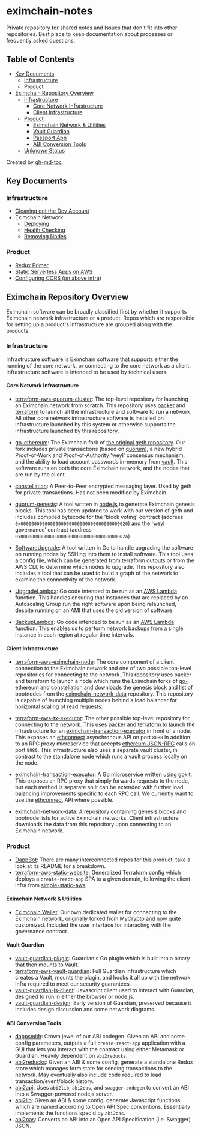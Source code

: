 # eximchain-notes
Private repository for shared notes and Issues that don't fit into other repositories.  Best place to keep documentation about processes or frequently asked questions.

## Table of Contents
* [Key Documents](#key-documents)
   * [Infrastructure](#infrastructure)
   * [Product](#product)
* [Eximchain Repository Overview](#eximchain-repository-overview)
   * [Infrastructure](#infrastructure-1)
      * [Core Network Infrastructure](#core-network-infrastructure)
      * [Client Infrastructure](#client-infrastructure)
   * [Product](#product-1)
      * [Eximchain Network &amp; Utilities](#eximchain-network--utilities)
      * [Vault Guardian](#vault-guardian)
      * [Passport App](#passport-app)
      * [ABI Conversion Tools](#abi-conversion-tools)
   * [Unknown Status](#unknown-status)

Created by [gh-md-toc](https://github.com/ekalinin/github-markdown-toc)

## Key Documents

### Infrastructure
- [Cleaning out the Dev Account](/runbooks/clean-dev.md)
- Eximchain Network
   - [Deploying](/runbooks/deployment.md)
   - [Health Checking](/runbooks/health-check.md)
   - [Removing Nodes](/runbooks/node-removal.md)

### Product
- [Redux Primer](/redux-primer.md)
- [Static Serverless Apps on AWS](/runbooks/simple-static-aws.md)
- [Configuring CORS (on above infra)](/runbooks/how-to-cors.md)

## Eximchain Repository Overview

Eximchain software can be broadly classified first by whether it supports Eximchain network infrastructure or a product.  Repos which are responsible for setting up a product's infrastructure are grouped along with the products.

### Infrastructure

Infrastructure software is Eximchain software that supports either the running of the core network, or connecting to the core network as a client. Infrastructure software is intended to be used by technical users.

#### Core Network Infrastructure

- [terraform-aws-quorum-cluster](https://github.com/Eximchain/terraform-aws-quorum-cluster): The top-level repository for launching an Eximchain network from scratch.  This repository uses [packer](https://www.packer.io) and [terraform](https://www.terraform.io) to launch all the infrastructure and software to run a network. All other core network infrastructure software is installed on infrastructure launched by this system or otherwise supports the infrastructure launched by this repository.

- [go-ethereum](https://github.com/Eximchain/go-ethereum): The Eximchain fork of [the original geth repository](https://github.com/ethereum/go-ethereum). Our fork includes private transactions (based on [quorum](https://github.com/jpmorganchase/quorum)), a new hybrid Proof-of-Work and Proof-of-Authority 'weyl' consensus mechanism, and the ability to load account passwords in-memory from [vault](https://www.vaultproject.io). This software runs on both the core Eximchain network, and the nodes that are run by the client.

- [constellation](https://github.com/Eximchain/constellation): A Peer-to-Peer encrypted messaging layer. Used by geth for private transactions. Has not been modified by Eximchain.

- [quorum-genesis](https://github.com/Eximchain/quorum-genesis): A tool written in [node.js](https://nodejs.org/en/) to generate Eximchain genesis blocks. This tool has been updated to work with our version of geth and includes compiled bytecode for the 'block voting' contract (address `0x0000000000000000000000000000000000000020`) and the 'weyl governance' contract (address `0x000000000000000000000000000000000000002a`)

- [SoftwareUpgrade](https://github.com/Eximchain/SoftwareUpgrade): A tool written in Go to handle upgrading the software on running nodes by SSHing into them to install software. This tool uses a config file, which can be generated from terraform outputs or from the AWS CLI, to determine which nodes to upgrade. This repository also includes a tool that can be used to build a graph of the network to examine the connectivity of the network.

- [UpgradeLambda](https://github.com/Eximchain/UpgradeLambda): Go code intended to be run as an [AWS Lambda](https://aws.amazon.com/lambda/) function. This handles ensuring that instances that are replaced by an Autoscaling Group run the right software upon being relaunched, despite running on an AMI that uses the old version of software.

- [BackupLambda](https://github.com/Eximchain/BackupLambda): Go code intended to be run as an [AWS Lambda](https://aws.amazon.com/lambda/) function. This enables us to perform network backups from a single instance in each region at regular time intervals.

#### Client Infrastructure

- [terraform-aws-eximchain-node](https://github.com/Eximchain/terraform-aws-eximchain-node): The core component of a client connection to the Eximchain network and one of two possible top-level repositories for connecting to the network. This repository uses packer and terraform to launch a node which runs the Eximchain forks of [go-ethereum](https://github.com/Eximchain/go-ethereum) and [constellation](https://github.com/Eximchain/constellation) and downloads the genesis block and list of bootnodes from the [eximchain-network-data](https://github.com/Eximchain/eximchain-network-data) repository. This repository is capable of launching multiple nodes behind a load balancer for horizontal scaling of read requests.

- [terraform-aws-tx-executor](https://github.com/Eximchain/terraform-aws-eximchain-tx-executor): The other possible top-level repository for connecting to the network. This uses [packer](https://www.packer.io) and [terraform](https://www.terraform.io) to launch the infrastructure for an [eximchain-transaction-executor](https://github.com/Eximchain/eximchain-transaction-executor) in front of a node. This exposes an [ethconnect](https://github.com/kaleido-io/ethconnect) asynchronous API on port `8088` in addition to an RPC proxy microservice that accepts [ethereum JSON-RPC](https://github.com/ethereum/wiki/wiki/JSON-RPC) calls on port `8080`. This infrastructure also uses a separate vault cluster, in contrast to the standalone node which runs a vault process locally on the node.

- [eximchain-transaction-executor](https://github.com/Eximchain/eximchain-transaction-executor): A Go microservice written using [gokit](https://gokit.io/). This exposes an RPC proxy that simply forwards requests to the node, but each method is separate so it can be extended with further load balancing improvements specific to each RPC call. We currently want to use the [ethconnect](https://github.com/kaleido-io/ethconnect) API where possible.

- [eximchain-network-data](https://github.com/Eximchain/eximchain-network-data): A repository containing genesis blocks and bootnode lists for active Eximchain networks. Client infrastructure downloads the data from this repository upon connecting to an Eximchain network.

### Product
- [DappBot](/dappbot/README.md): There are many interconnected repos for this product, take a look at its README for a breakdown.
- [terraform-aws-static-website](https://github.com/Eximchain/terraform-aws-static-website): Generalized Terraform config which deploys a `create-react-app` SPA to a given domain, following the client infra from [simple-static-aws](/runbooks/simple-static-aws.md).

#### Eximchain Network & Utilities
- [Eximchain Wallet](https://github.com/Eximchain/EximchainWallet): Our own dedicated wallet for connecting to the Eximchain network, originally forked from MyCrypto and now quite customized.  Included the user interface for interacting with the governance contract.

#### Vault Guardian
- [vault-guardian-plugin](https://github.com/Eximchain/terraform-aws-vault-guardian): Guardian's Go plugin which is built into a binary that then mounts to Vault.
- [terraform-aws-vault-guardian](https://github.com/Eximchain/terraform-aws-vault-guardian): Full Guardian infrastructure which creates a Vault, mounts the plugin, and hooks it all up with the network infra required to meet our security guarantees.
- [vault-guardian-js-client](https://github.com/Eximchain/vault-guardian-js-client): Javascript client used to interact with Guardian, designed to run in either the browser or node.js.
- [vault-guardian-design](https://github.com/Eximchain/vault-guardian-design): Early version of Guardian, preserved because it includes design discussion and some network diagrams.

#### ABI Conversion Tools
- [dappsmith](https://github.com/Eximchain/abi2api): Crown jewel of our ABI codegen.  Given an ABI and some config parameters, outputs a full `create-react-app` application with a GUI that lets you interact with the contract using either Metamask or Guardian.  Heavily dependent on `abi2reducks`.
- [abi2reducks](https://github.com/Eximchain/abi2reducks): Given an ABI & some config, generate a standalone Redux store which manages form state for sending transactions to the network.  May eventually also include code required to load transaction/event/block history.
- [abi2api](https://github.com/Eximchain/abi2api): Uses `abi2lib`, `abi2oas`, and `swagger-codegen` to convert an ABI into a Swagger-powered nodejs server.
- [abi2lib](https://github.com/Eximchain/abi2lib): Given an ABI & some config, generate Javascript functions which are named according to Open API Spec conventions.  Essentially implements the functions spec'd by `abi2oas`.
- [abi2oas](https://github.com/Eximchain/abi2oas): Converts an ABI into an Open API Specification (i.e. Swagger) JSON.